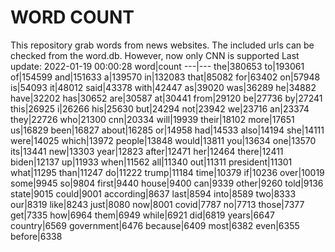 # WORD COUNT
This repository grab words from news websites. The included urls can be checked from the word.db.
However, now only CNN is supported
Last update: 2022-01-19 00:00:28
word|count
---|---
the|380653
to|193061
of|154599
and|151633
a|139570
in|132083
that|85082
for|63402
on|57948
is|54093
it|48012
said|43378
with|42447
as|39020
was|36289
he|34882
have|32202
has|30652
are|30587
at|30441
from|29120
be|27736
by|27241
this|26925
i|26266
his|25630
but|24294
not|23942
we|23716
an|23374
they|22726
who|21300
cnn|20334
will|19939
their|18102
more|17651
us|16829
been|16827
about|16285
or|14958
had|14533
also|14194
she|14111
were|14025
which|13972
people|13848
would|13811
you|13634
one|13570
its|13441
new|13303
year|12823
after|12471
her|12464
there|12411
biden|12137
up|11933
when|11562
all|11340
out|11311
president|11301
what|11295
than|11247
do|11222
trump|11184
time|10379
if|10236
over|10019
some|9945
so|9804
first|9440
house|9400
can|9339
other|9260
told|9136
state|9015
could|9001
according|8637
last|8594
into|8589
two|8333
our|8319
like|8243
just|8080
now|8001
covid|7787
no|7713
those|7377
get|7335
how|6964
them|6949
while|6921
did|6819
years|6647
country|6569
government|6476
because|6409
most|6382
even|6355
before|6338
